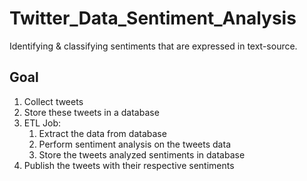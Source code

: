 # Twitter_Data_Sentiment_Analysis
Identifying &amp; classifying sentiments that are expressed in text-source.

Goal
----------------------------------------------------------------------------------
1. Collect tweets
2. Store these tweets in a database
3. ETL Job:
   1. Extract the data from database
   2. Perform sentiment analysis on the tweets data
   3. Store the tweets analyzed sentiments in database
4. Publish the tweets with their respective sentiments
